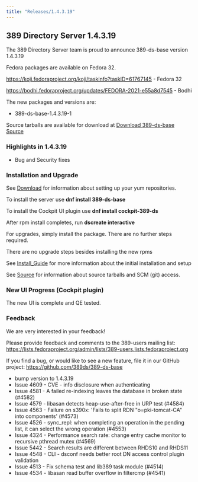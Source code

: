 ```yaml
---
title: "Releases/1.4.3.19"
---
```


389 Directory Server 1.4.3.19
-----------------------------

The 389 Directory Server team is proud to announce 389-ds-base version 1.4.3.19

Fedora packages are available on Fedora 32.

<https://koji.fedoraproject.org/koji/taskinfo?taskID=61767145> - Fedora 32

<https://bodhi.fedoraproject.org/updates/FEDORA-2021-e55a8d7545> - Bodhi


The new packages and versions are:

- 389-ds-base-1.4.3.19-1

Source tarballs are available for download at [Download 389-ds-base Source](https://github.com/389ds/389-ds-base/archive/389-ds-base-1.4.3.19.tar.gz)

### Highlights in 1.4.3.19

- Bug and Security fixes

### Installation and Upgrade 

See [Download](../download.html) for information about setting up your yum repositories.

To install the server use **dnf install 389-ds-base**

To install the Cockpit UI plugin use **dnf install cockpit-389-ds**

After rpm install completes, run **dscreate interactive**

For upgrades, simply install the package.  There are no further steps required.

There are no upgrade steps besides installing the new rpms 

See [Install\_Guide](../howto/howto-install-389.html) for more information about the initial installation and setup

See [Source](../development/source.html) for information about source tarballs and SCM (git) access.

### New UI Progress (Cockpit plugin)

The new UI is complete and QE tested.

### Feedback

We are very interested in your feedback!

Please provide feedback and comments to the 389-users mailing list: <https://lists.fedoraproject.org/admin/lists/389-users.lists.fedoraproject.org>

If you find a bug, or would like to see a new feature, file it in our GitHub project: <https://github.com/389ds/389-ds-base>

- bump version to 1.4.3.19
- Issue 4609 - CVE - info disclosure when authenticating
- Issue 4581 - A failed re-indexing leaves the database in broken state (#4582)
- Issue 4579 - libasan detects heap-use-after-free in URP test (#4584)
- Issue 4563 - Failure on s390x: 'Fails to split RDN "o=pki-tomcat-CA" into components' (#4573)
- Issue 4526 - sync_repl: when completing an operation in the pending list, it can select the wrong operation (#4553)
- Issue 4324 - Performance search rate: change entry cache monitor to recursive pthread mutex (#4569)
- Issue 5442 - Search results are different between RHDS10 and RHDS11
- Issue 4548 - CLI - dsconf needs better root DN access control plugin validation
- Issue 4513 - Fix schema test and lib389 task module (#4514)
- Issue 4534 - libasan read buffer overflow in filtercmp (#4541)

